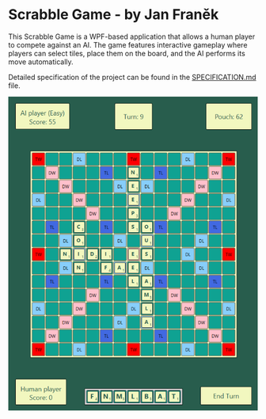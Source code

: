 # Scrabble Game - by Jan Franěk

This Scrabble Game is a WPF-based application that allows a human player to compete against an AI. The game features interactive gameplay where players can select tiles, place them on the board, and the AI performs its move automatically.

Detailed specification of the project can be found in the [SPECIFICATION.md](SPECIFICATION.md) file.

![Scrabble Game](screenshot.png)
